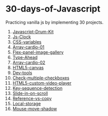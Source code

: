 # 30-days-of-Javascript
Practicing vanilla js by implementing 30 projects.

1. <a href="https://toguro85.github.io/30-days-of-Javascript/01-Javascript-Drum-Kit/index.html">Javascript-Drum-Kit</a>
2. <a href="https://toguro85.github.io/30-days-of-Javascript/02-Js-Clock/index.html">Js-Clock</a>
3. <a href="https://toguro85.github.io/30-days-of-Javascript/03-CSS-variables/index.html">CSS-variables</a>
4. <a href="https://toguro85.github.io/30-days-of-Javascript/04-Array-cardio-01/index.html">Array-cardio-01</a>
5. <a href="https://toguro85.github.io/30-days-of-Javascript/05-Flex-panel-image-gallery/index.html">Flex-panel-image-gallery</a>
6. <a href="https://toguro85.github.io/30-days-of-Javascript/06-Type-Ahead/index.html">Type-Ahead</a>
7. <a href="https://toguro85.github.io/30-days-of-Javascript/07-Array-cardio-02/index.html">Array-cardio-02</a>
8. <a href="https://toguro85.github.io/30-days-of-Javascript/08-HTML5-canvas/index.html">HTML5-canvas</a>
9. <a href="https://toguro85.github.io/30-days-of-Javascript/09-Dev-tools/index.html">Dev-tools</a>
10. <a href="https://toguro85.github.io/30-days-of-Javascript/10-check-multiple-checkboxes/index.html">Check-multiple-checkboxes</a>
11. <a href="https://toguro85.github.io/30-days-of-Javascript/11-html5-custom-video-player/index.html">HTML5-custom-video-player</a>
12. <a href="https://toguro85.github.io/30-days-of-Javascript/12-key-sequence-detection/index.html">Key-sequence-detection</a>
13. <a href="https://toguro85.github.io/30-days-of-Javascript/13-Slide-in-on-scroll/index.html">Slide-in-on-scroll</a>
14. <a href="https://toguro85.github.io/30-days-of-Javascript/14-Reference-vs-copy/index.html">Reference-vs-copy</a>
15. <a href="https://toguro85.github.io/30-days-of-Javascript/15-Local-storage/index.html">Local-storage</a>
16. <a href="https://toguro85.github.io/30-days-of-Javascript/16-mouse-move-shadow/index.html">Mouse-move-shadow</a>
